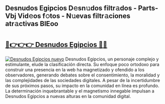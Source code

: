 ## Desnudos Egipcios D𝚎sn𝚞dos filtr𝚊dos - Parts-Vbj Vid𝚎os f𝚘tos - N𝚞evas filtr𝚊ciones atr𝚊ctivas BlEoo

# <h2><a href="http://mbc7o1.tromn.icu/?c=Desnudos+Egipcios">🔗👉👉👉 Desnudos Egipcios 🔗🔗</a></h2>

[![Desnudos Egipcios nuevo](https://i.imgur.com/pEAQMta.gif)](http://mbc7o1.tromn.icu/?c=Desnudos+Egipcios)
Desnudos Egipcios, un personaje complejo y estimulante, elude la clasificación directa. Su enfoque poco ortodoxo para construir una presencia en la web ha magnetizado y ofendido a los observadores, generando debates sobre el consentimiento, la moralidad y las complejidades de las sociedades digitales. A pesar de la incertidumbre de sus próximos pasos, su impacto en la comunidad en línea es profundo. La determinación inquebrantable y el magnetismo innegable impulsan a Desnudos Egipcios a nuevas alturas en la comunidad digital.
